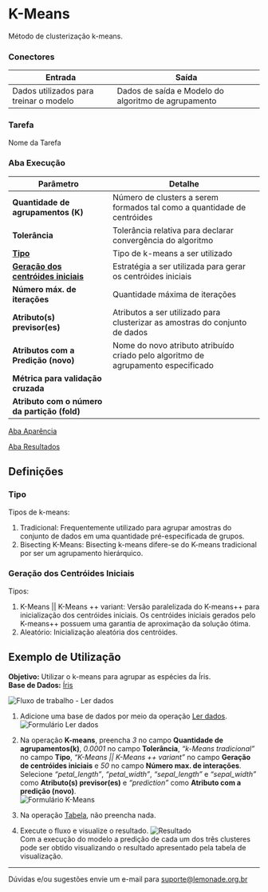 # K-Means
Método de clusterização k-means.

### Conectores
| Entrada | Saída |
| --- | --- |
| Dados utilizados para treinar o modelo | Dados de saída e Modelo do algoritmo de agrupamento |

### Tarefa
Nome da Tarefa

### Aba Execução
| Parâmetro | Detalhe |
| --- | --- |
| **Quantidade de agrupamentos (K)** | Número de clusters a serem formados tal como a quantidade de centróides |
| **Tolerância** | Tolerância relativa para declarar convergência do algoritmo |
| **[Tipo]** | Tipo de k-means a ser utilizado |
| **[Geração dos centróides iniciais]** | Estratégia a ser utilizada para gerar os centróides iniciais |
| **Número máx. de iterações** | Quantidade máxima de iterações |
| **Atributo(s) previsor(es)** | Atributos a ser utilizado para clusterizar as amostras do conjunto de dados |
| **Atributos com a Predição (novo)** | Nome do novo atributo atribuído criado pelo algoritmo de agrupamento especificado |
| **Métrica para validação cruzada** |  |
| **Atributo com o número da partição (fold)** |  |

[Aba Aparência][1]

[Aba Resultados][2] 

## Definições
### Tipo
Tipos de k-means:
1. Tradicional: Frequentemente utilizado para agrupar amostras do conjunto de dados em uma quantidade pré-especificada de grupos.
2. Bisecting K-Means: Bisecting k-means difere-se do K-means tradicional por ser um agrupamento hierárquico. 

### Geração dos Centróides Iniciais
Tipos:
1. K-Means || K-Means ++ variant: Versão paralelizada do K-means++ para inicialização dos centróides iniciais. Os centróides iniciais gerados pelo K-means++ possuem uma garantia de aproximação da solução ótima.
2. Aleatório: Inicialização aleatória dos centróides.

## Exemplo de Utilização
**Objetivo:** Utilizar o k-means para agrupar as espécies da Íris.\
**Base de Dados:** [Íris][3]

![Fluxo de trabalho - Ler dados](/img/spark/aprendizado_de_maquina/agrupamento_k_means/image2.png)

1. Adicione uma base de dados por meio da operação [Ler dados][4].\
![Formulário Ler dados](/img/spark/aprendizado_de_maquina/agrupamento_k_means/image4.png)

2. Na operação **K-means**, preencha *3* no campo **Quantidade de agrupamentos(k)**, *0.0001* no campo **Tolerância**, *“k-Means tradicional”* no campo **Tipo**, *“K-Means || K-Means ++ variant”* no campo **Geração de centróides iniciais** e *50* no campo **Número max. de interações**. Selecione *“petal_length”*, *“petal_width”*, *“sepal_length”* e *“sepal_width”* como **Atributo(s) previsor(es)** e *“prediction”* como **Atributo com a predição (novo)**.\
![Formulário K-Means](/img/spark/aprendizado_de_maquina/agrupamento_k_means/image1.png)

3. Na operação [Tabela][5], não preencha nada. 

4. Execute o fluxo e visualize o resultado.
![Resultado](/img/spark/aprendizado_de_maquina/agrupamento_k_means/image3.png)\
Com a execução do modelo a predição de cada um dos três clusteres pode ser obtido visualizando o resultado apresentado pela tabela de visualização.

---
Dúvidas e/ou sugestões envie um e-mail para suporte@lemonade.org.br

[Geração dos Centróides Iniciais]: #geracao-dos-centroides-iniciais
[Tipo]: #tipo
[1]: /pt-br/spark/documentacao-geral/documentacao-geral.html#aba-aparencia
[2]: /pt-br/spark/documentacao-geral/documentacao-geral.html#aba-resultados
[3]: /pt-br/spark/base-de-dados#iris
[4]: /pt-br/spark/entrada-e-saida/ler-dados.html
[5]: /pt-br/spark/visualizacao-de-dados/tabela.html